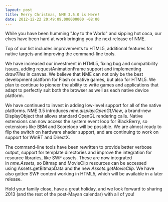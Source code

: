 ```yaml
---
layout: post
title: Merry Christmas, NME 3.5.0 is Here!
date: 2012-12-22 20:49:09.000000000 -08:00
---
```

While you have been humming "Joy to the World" and sipping hot coca, our elves have been hard at work bringing you the next release of NME.

Top of our list includes improvements to HTML5, additional features for native targets and improving the command-line tools.

We have increased our investment in HTML5, fixing bug and compatibility issues, adding requestAnimationFrame support and implementing <em>drawTiles</em>&nbsp;in canvas. We believe that NME can not only be the best development platform for Flash or native games, but also for HTML5. We plan to continue to pioneer the ability to write games and applications that adapt to perfectly suit both the browser as well as each native device platform.<!--more--><a id="more-135"></a>

We have continued to invest in adding low-level support for all of the native platforms. NME 3.5 introduces <em>nme.display.OpenGLView</em>, a brand-new DisplayObject that allows standard OpenGL rendering calls. Native extensions can now access the system event loop for BlackBerry, so extensions like BBM and Scoreloop will be possible. We are almost ready to flip the switch on hardware shader support, and are continuing to work on support for WinRT and DirectX.

The command-line tools have been rewritten to provide better verbose output, support for template directories and improve the integration for resource libraries, like SWF assets. These are now integrated in&nbsp;<em>nme.Assets</em>, so Bitmap and MovieClip resources can be accessed using&nbsp;Assets.getBitmapData and the new <em>Assets.getMovieClip</em>. We have also gotten SWF content working in HTML5, which will be available in a later release.

Hold your family close, have a great holiday, and we look forward to sharing 2013 (and the rest of the post-Mayan calendar) with all of you!
